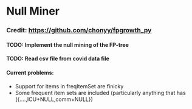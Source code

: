 # Null Miner

### Credit: https://github.com/chonyy/fpgrowth_py

#### TODO: Implement the null mining of the FP-tree
#### TODO: Read csv file from covid data file

#### Current problems: 
- Support for items in freqItemSet are finicky
- Some frequent item sets are included (particularly anything that has ({....,ICU+NULL,comm+NULL})